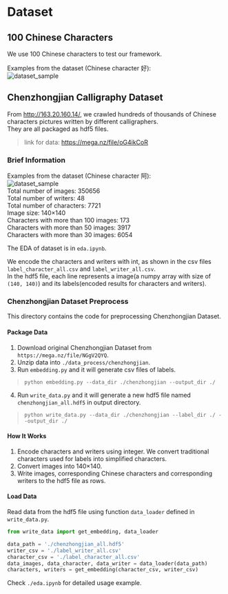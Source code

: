 # Dataset

## 100 Chinese Characters

We use 100 Chinese characters to test our framework.  

Examples from the dataset (Chinese character 好):  
![dataset_sample](https://i.ibb.co/HBNy5T7/dataset-sample.png)

## Chenzhongjian Calligraphy Dataset

From http://163.20.160.14/, we crawled hundreds of thousands of Chinese characters pictures written by different calligraphers.  
They are all packaged as hdf5 files.  
>
>link for data: https://mega.nz/file/oG4ikCoR  
>
### Brief Information 
Examples from the dataset (Chinese character 阿):  
![dataset_sample](https://i.ibb.co/ZW3SKsc/data-sample.png)  
Total number of images: 350656  
Total number of writers: 48  
Total number of characters: 7721  
Image size: 140×140  
Characters with more than 100 images: 173  
Characters with more than 50 images: 3917  
Characters with more than 30 images: 6054  

The EDA of dataset is in `eda.ipynb`.  

We encode the characters and writers with int, as shown in the csv files `label_character_all.csv` and `label_writer_all.csv`.  
In the hdf5 file, each line represents a image(a numpy array with size of `(140, 140)`) and its labels(encoded results for characters and writers).

### Chenzhongjian Dataset Preprocess

This directory contains the code for preprocessing Chenzhongjian Dataset.

#### Package Data

1. Download original Chenzhongjian Dataset from `https://mega.nz/file/NGgV2QYQ`.
2. Unzip data into `./data_process/chenzhongjian`.
3. Run `embedding.py` and it will generate csv files of labels.
>```shell script
>python embedding.py --data_dir ./chenzhongjian --output_dir ./
>```
4. Run `write_data.py` and it will generate a new hdf5 file named `chenzhongjian_all.hdf5` in output directory.
>```shell script
>python write_data.py --data_dir ./chenzhongjian --label_dir ./ --output_dir ./
>```

#### How It Works

1. Encode characters and writers using integer. We convert traditional characters used for labels into simplified characters.
2. Convert images into 140×140.
3. Write images, corresponding Chinese characters and corresponding writers to the hdf5 file as rows.  


#### Load Data

Read data from the hdf5 file using function `data_loader` defined in `write_data.py`.
```python
from write_data import get_embedding, data_loader

data_path = './chenzhongjian_all.hdf5'
writer_csv = './label_writer_all.csv'
character_csv = './label_character_all.csv'
data_images, data_character, data_writer = data_loader(data_path)
characters, writers = get_embedding(character_csv, writer_csv)
```
Check `./eda.ipynb` for detailed usage example.
